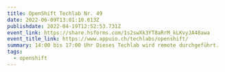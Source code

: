 ```yaml
---
title: OpenShift Techlab Nr. 49
date: 2022-06-09T13:01:10.613Z
publishdate: 2022-04-19T12:52:53.731Z
event_link: https://share.hsforms.com/1s2swXk3YT8aRrM_kLKvyJA48awa
event_title_link: https://www.appuio.ch/techlabs/openshift/
summary: 14:00 bis 17:00 Uhr Dieses Techlab wird remote durchgeführt.
tags:
  - openshift
---
```

